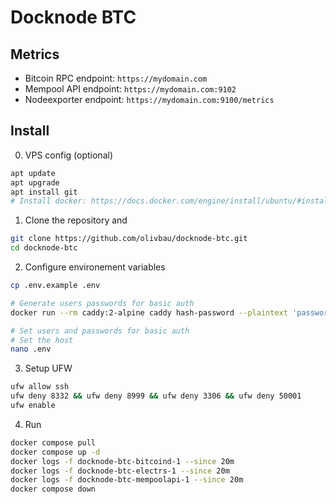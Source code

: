 # Docknode BTC

## Metrics

* Bitcoin RPC endpoint: `https://mydomain.com`
* Mempool API endpoint: `https://mydomain.com:9102`
* Nodeexporter endpoint: `https://mydomain.com:9100/metrics`

## Install 

0. VPS config (optional)
```bash
apt update
apt upgrade
apt install git
# Install docker: https://docs.docker.com/engine/install/ubuntu/#install-using-the-repository
```

1. Clone the repository and
```bash
git clone https://github.com/olivbau/docknode-btc.git
cd docknode-btc
```

2. Configure environement variables
```bash
cp .env.example .env

# Generate users passwords for basic auth
docker run --rm caddy:2-alpine caddy hash-password --plaintext 'password'

# Set users and passwords for basic auth
# Set the host
nano .env
```

3. Setup UFW
```bash
ufw allow ssh
ufw deny 8332 && ufw deny 8999 && ufw deny 3306 && ufw deny 50001
ufw enable
```

4. Run
```bash
docker compose pull
docker compose up -d
docker logs -f docknode-btc-bitcoind-1 --since 20m
docker logs -f docknode-btc-electrs-1 --since 20m
docker logs -f docknode-btc-mempoolapi-1 --since 20m
docker compose down
```